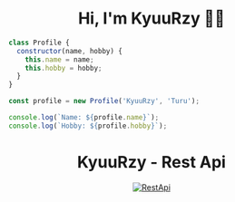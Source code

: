 <h1 align="center">Hi, I'm KyuuRzy 👋🏼</h1>

```javascript
class Profile {
  constructor(name, hobby) {
    this.name = name;
    this.hobby = hobby;
  }
}

const profile = new Profile('KyuuRzy', 'Turu');

console.log(`Name: ${profile.name}`);
console.log(`Hobby: ${profile.hobby}`);
```
<h1 align="center">KyuuRzy - Rest Api</h1>

<p align="center">
<a href="https://shinoa.us.kg"><img title="RestApi" src="https://img.shields.io/badge/AUTHOR-KyuuRzygreen.svg?style=for-the-badge&logo=github"></a>

